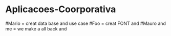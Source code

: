 # Aplicacoes-Coorporativa
#Mario = creat data base and use case
#Foo = creat FONT  and 
#Mauro and me = we make a all back and 
